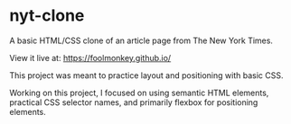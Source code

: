 # nyt-clone
A basic HTML/CSS clone of an article page from The New York Times.

View it live at: https://foolmonkey.github.io/

This project was meant to practice layout and positioning with basic CSS. 

Working on this project, I focused on using semantic HTML elements, practical CSS selector names, and primarily flexbox for positioning elements.
